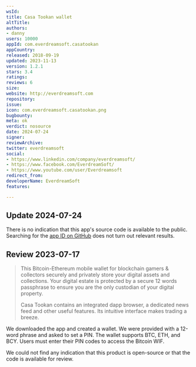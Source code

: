 ```yaml
---
wsId: 
title: Casa Tookan wallet
altTitle: 
authors:
- danny
users: 10000
appId: com.everdreamsoft.casatookan
appCountry: 
released: 2018-09-19
updated: 2023-11-13
version: 1.2.1
stars: 3.4
ratings: 
reviews: 6
size: 
website: http://everdreamsoft.com
repository: 
issue: 
icon: com.everdreamsoft.casatookan.png
bugbounty: 
meta: ok
verdict: nosource
date: 2024-07-24
signer: 
reviewArchive: 
twitter: everdreamsoft
social:
- https://www.linkedin.com/company/everdreamsoft/
- https://www.facebook.com/EverdreamSoft/
- https://www.youtube.com/user/Everdreamsoft
redirect_from: 
developerName: EverdreamSoft
features: 

---
```


## Update 2024-07-24

There is no indication that this app's source code is available to the public. Searching for the [app ID on GitHub](https://github.com/search?q=%22com.everdreamsoft.casatookan%22&type=code) does not turn out relevant results.

## Review 2023-07-17

> This Bitcoin-Ethereum mobile wallet for blockchain gamers & collectors securely and privately store your digital assets and collections. Your digital estate is protected by a secure 12 words passphrase to ensure you are the only custodian of your digital property.
>
> Casa Tookan contains an integrated dapp browser, a dedicated news feed and other useful features. Its intuitive interface makes trading a breeze.

We downloaded the app and created a wallet. We were provided with a 12-word phrase and asked to set a PIN. The wallet supports BTC, ETH, and BCY. Users must enter their PIN codes to access the Bitcoin WIF.

We could not find any indication that this product is open-source or that the code is available for review.
